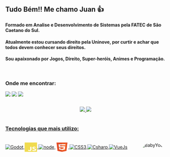 
## Tudo Bém!! Me chamo Juan 👍 <br/>

<h4>Formado em Analise e Desenvolvimento de Sistemas pela FATEC de São Caetano do Sul.</h4> 
<h4>Atualmente estou cursando direito pela Uninove, por curtir e achar que todos devem conhecer seus direitos.</h4>
<h4>Sou apaixonado por Jogos, Direito, Super-heróis, Animes e Programação.</h4><br/>

### Onde me encontrar: 
<div>
    <a href="https://www.instagram.com/juanzcc/" target="_blank"><img src="https://img.shields.io/badge/Instagram-E4405F?style=for-the-badge&logo=instagram&logoColor=white" target="_blank"></a>
    <a href="https://www.linkedin.com/in/juan-zamarrenho-carvalho-correa-9723bb150/" target="_blank"><img src="https://img.shields.io/badge/LinkedIn-0077B5?style=for-the-badge&logo=linkedin&logoColor=white" target="_blank"></a>
    <a href="https://steamcommunity.com/profiles/76561198002819963" target="_blank"><img src="https://img.shields.io/badge/Steam-000000?style=for-the-badge&logo=steam&logoColor=white" target="_blank"></a>
</div>

## 

<div align="center">
  <a href="https://github.com/juanzcc">
  <img height="160em" src="https://github-readme-stats.vercel.app/api?username=juanzcc&show_icons=true&theme=tokyonight&include_all_commits=true&count_private=true"/>
  <img height="160em" src="https://github-readme-stats.vercel.app/api/top-langs/?username=juanzcc&layout=compact&langs_count=7&theme=tokyonight"/>
</div> <br/>

### Tecnologias que mais utilizo:

<div style="display: inline_block"><br>
  <img align="center" alt="Godot" height="30" width="40" src="https://cdn.jsdelivr.net/gh/devicons/devicon/icons/godot/godot-original.svg">
  <img align="center" alt="Js" height="30" width="40" src="https://raw.githubusercontent.com/devicons/devicon/master/icons/javascript/javascript-plain.svg">
  <img align="center" alt="node" height="30" width="40" src="https://cdn.jsdelivr.net/gh/devicons/devicon/icons/nodejs/nodejs-original.svg">
  <img align="center" alt="HTML" height="30" width="40" src="https://raw.githubusercontent.com/devicons/devicon/master/icons/html5/html5-original.svg">
  <img align="center" alt="CSS3" height="30" width="40" src="https://cdn.jsdelivr.net/gh/devicons/devicon/icons/css3/css3-original.svg">
  <img align="center" alt="Csharp" height="30" width="40" src="https://cdn.jsdelivr.net/gh/devicons/devicon/icons/csharp/csharp-original.svg">
  <img align="center" alt="VueJs" height="30" width="40" src="https://cdn.jsdelivr.net/gh/devicons/devicon/icons/vuejs/vuejs-original.svg">
  <img align="right" alt="BabyYoda" height="100" style="border-radius:50px;" src="https://acegif.com/wp-content/gif/baby-yoda-1.gif">
</div>

##
